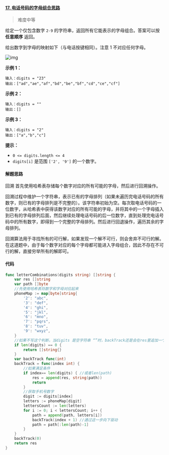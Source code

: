 #### [17. 电话号码的字母组合](https://leetcode-cn.com/problems/letter-combinations-of-a-phone-number/)[思路](https://leetcode-cn.com/problems/letter-combinations-of-a-phone-number/#)

> 难度中等

给定一个仅包含数字 `2-9` 的字符串，返回所有它能表示的字母组合。答案可以按 **任意顺序** 返回。

给出数字到字母的映射如下（与电话按键相同）。注意 1 不对应任何字母。

![img](https://assets.leetcode-cn.com/aliyun-lc-upload/uploads/2021/11/09/200px-telephone-keypad2svg.png)

**示例 1：**

```
输入：digits = "23"
输出：["ad","ae","af","bd","be","bf","cd","ce","cf"]
```

**示例 2：**

```
输入：digits = ""
输出：[]
```

**示例 3：**

```
输入：digits = "2"
输出：["a","b","c"]
```

**提示：**

- `0 <= digits.length <= 4`
- `digits[i]` 是范围 `['2', '9']` 的一个数字。

#### 解题思路

回溯
首先使用哈希表存储每个数字对应的所有可能的字母，然后进行回溯操作。

回溯过程中维护一个字符串，表示已有的字母排列（如果未遍历完电话号码的所有数字，则已有的字母排列是不完整的）。该字符串初始为空。每次取电话号码的一位数字，从哈希表中获得该数字对应的所有可能的字母，并将其中的一个字母插入到已有的字母排列后面，然后继续处理电话号码的后一位数字，直到处理完电话号码中的所有数字，即得到一个完整的字母排列。然后进行回退操作，遍历其余的字母排列。

回溯算法用于寻找所有的可行解，如果发现一个解不可行，则会舍弃不可行的解。在这道题中，由于每个数字对应的每个字母都可能进入字母组合，因此不存在不可行的解，直接穷举所有的解即可。

#### 代码

```go
func letterCombinations(digits string) []string {
	var res []string
	var path []byte
	//先使用哈希表将数字和字母对应起来
	phoneMap := map[byte]string{
		'2': "abc",
		'3': "def",
		'4': "ghi",
		'5': "jkl",
		'6': "mno",
		'7': "pqrs",
		'8': "tuv",
		'9': "wxyz",
	}
	//如果不写这个判断，当digits 是空字符串 “”时，backTrack还是会在res里追加一个空字符串，变成[""]而不是[]
	if len(digits) == 0 {
		return []string{}
	}
	var backTrack func(int)
	backTrack = func(index int) {
		//如果满足条件
		if index== len(digits) { //或者len(path)
			res = append(res, string(path))
			return
		}
		//获取手机号数字
		digit := digits[index]
		letters := phoneMap[digit]
		lettersCount := len(letters)
		for i := 0; i < lettersCount; i++ {
			path = append(path, letters[i])
			backTrack(index + 1) //通过这一步向下驱动
			path = path[:len(path)-1]
		}
	}
	backTrack(0)
	return res
}
```

